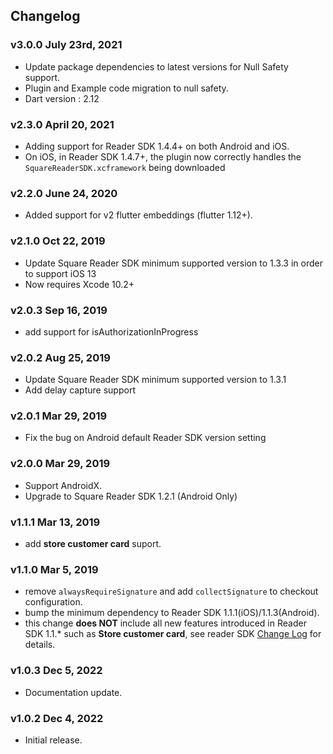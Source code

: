 ## Changelog

### v3.0.0 July 23rd, 2021

- Update package dependencies to latest versions for Null Safety support.
- Plugin and Example code migration to null safety.
- Dart version : 2.12

### v2.3.0 April 20, 2021

- Adding support for Reader SDK 1.4.4+ on both Android and iOS.
- On iOS, in Reader SDK 1.4.7+, the plugin now correctly handles the `SquareReaderSDK.xcframework` being downloaded

### v2.2.0 June 24, 2020

- Added support for v2 flutter embeddings (flutter 1.12+).

### v2.1.0 Oct 22, 2019

- Update Square Reader SDK minimum supported version to 1.3.3 in order to support iOS 13
- Now requires Xcode 10.2+

### v2.0.3 Sep 16, 2019

- add support for isAuthorizationInProgress

### v2.0.2 Aug 25, 2019

- Update Square Reader SDK minimum supported version to 1.3.1
- Add delay capture support

### v2.0.1 Mar 29, 2019

- Fix the bug on Android default Reader SDK version setting

### v2.0.0 Mar 29, 2019

- Support AndroidX.
- Upgrade to Square Reader SDK 1.2.1 (Android Only)

### v1.1.1 Mar 13, 2019

- add **store customer card** suport.

### v1.1.0 Mar 5, 2019

- remove `alwaysRequireSignature` and add `collectSignature` to checkout configuration.
- bump the minimum dependency to Reader SDK 1.1.1(iOS)/1.1.3(Android).
- this change **does NOT** include all new features introduced in Reader SDK 1.1.\* such as **Store customer card**, see reader SDK [Change Log](https://docs.connect.squareup.com/changelog/mobile-logs/2019-02-13) for details.

### v1.0.3 Dec 5, 2022

- Documentation update.

### v1.0.2 Dec 4, 2022

- Initial release.
